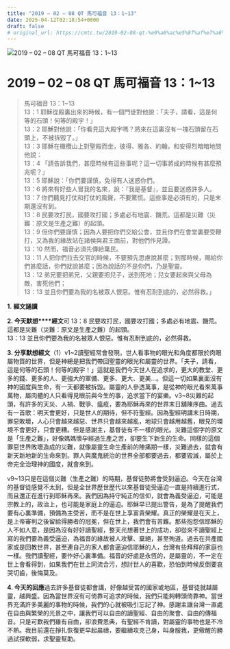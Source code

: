 ```yaml
---
title: "2019 – 02 – 08 QT 馬可福音 13：1~13"
date: 2025-04-12T02:18:54+0800
draft: false
# original_url: https://cmtc.tw/2019-02-08-qt-%e9%a6%ac%e5%8f%af%e7%a6%8f%e9%9f%b3-13%ef%bc%9a113
---
```


![2019 – 02 – 08 QT 馬可福音 13：1~13](/images/qt.jpg   "2019 – 02 – 08 QT 馬可福音 13：1~13")

# 2019 – 02 – 08 QT 馬可福音 13：1~13

> 馬可福音 13：1~13  
> 13：1 耶穌從殿裏出來的時候，有一個門徒對他說：「夫子，請看，這是何等的石頭！何等的殿宇！」  
> 13：2 耶穌對他說：「你看見這大殿宇嗎？將來在這裏沒有一塊石頭留在石頭上，不被拆毀了。」  
> 13：3 耶穌在橄欖山上對聖殿而坐，彼得、雅各、約翰，和安得烈暗暗地問他說：  
> 13：4 「請告訴我們，甚麼時候有這些事呢？這一切事將成的時候有甚麼預兆呢？」  
> 13：5 耶穌說：「你們要謹慎，免得有人迷惑你們。  
> 13：6 將來有好些人冒我的名來，說：『我是基督』，並且要迷惑許多人。  
> 13：7 你們聽見打仗和打仗的風聲，不要驚慌。這些事是必須有的，只是末期還沒有到。  
> 13：8 民要攻打民，國要攻打國；多處必有地震、饑荒。這都是災難（災難：原文是生產之難）的起頭。  
> 13：9 但你們要謹慎；因為人要把你們交給公會，並且你們在會堂裏要受鞭打，又為我的緣故站在諸侯與君王面前，對他們作見證。  
> 13：10 然而，福音必須先傳給萬民。  
> 13：11 人把你們拉去交官的時候，不要預先思慮說甚麼；到那時候，賜給你們甚麼話，你們就說甚麼；因為說話的不是你們，乃是聖靈。  
> 13：12 弟兄要把弟兄，父親要把兒子，送到死地；兒女要起來與父母為敵，害死他們；  
> 13：13 並且你們要為我的名被眾人恨惡。惟有忍耐到底的，必然得救。」

**1.** **經文誦讀**

**2. 今天默想****經文**可 13：8 民要攻打民，國要攻打國；多處必有地震、饑荒。這都是災難（災難：原文是生產之難）的起頭。  
13：13 並且你們要為我的名被眾人恨惡。惟有忍耐到底的，必然得救。

**3. 分享默想經文**（1）v1~2讀聖經常會發現，世人看事物的眼光和角度都限於肉眼屬物質的世界，但是神總是把我們帶回聖靈的眼光和屬靈的世界。「夫子，請看，這是何等的石頭！何等的殿宇！」這就是我們今天世人在追求的，更大的教堂、更多的錢、更多的人、更強大的軍備、更多、更大、更美…。但這一切如果裏面沒有神的國度與生命，有一天都要被拆毀。屬靈的人參透萬事，是從神的眼光看來萬事萬物，屬肉體的人只看得見眼前與今生的事，追求當下的宴樂。v3~8災難的起頭，有許多的天災、人禍、戰爭、瘟疫，要為耶穌再來的世界末日舖陳序曲。過去有一首歌：明天會更好，只是世人的期待，但不符聖經。因為聖經明講末日時期，罪惡敗壞，人心只會越來越惡、世界只會越來越亂，地球只會越用越舊，眼見的環境不會更好，只會更糟。但是感謝主，基督徒有不一樣的眼光。災難這個字的原文是「生產之難」，好像媽媽懷孕經過生產之苦，卻要生下新生的生命。同樣的這個罪惡世界敗壞造成的災難，就像屬靈生命生產前的陣痛期一樣，災難過去，就會有新天新地新的生命來到。罪人與魔鬼統治的世界全部都要過去，都要毀滅，屬於上帝完全治理神的國度，就會來到。

v9~13只是在這個災難（生產之難）的時期，基督徒勢將會受到逼迫。今天在台灣的基督徒感覺不太到，但是全世界歷世歷代以來基督徒受逼迫一直是持續進行式，而且還正在進行到耶穌再來。我們因為持守純正的信仰，就會為義受逼迫，可能是宗教上的，政治上，也可能是家庭上的逼迫。耶穌早已提出警告，是為了提醒我們要有心裏準備，預備為主受苦，而不是在世上享富貴榮耀。真正的榮耀是在天上，是上帝審判之後留給得勝者的冠冕，但在世上，我們會有苦難。那些抱怨信耶穌的人不如人意，是因為沒有好好讀聖經，整天光想著世上的成功，卻從來不讀聖經上寫的我們要為義受逼迫，為福音的緣故被人攻擊、棄絕，甚至殉道。過去在共產國家或是回教世界，甚至連自己的家人都會逼迫信耶穌的人，台灣有些拜拜的家庭也一樣。我們讀聖經，要作好心裏準備。福音的好處是永恆的，是屬靈的，不一定在世上會看得到，如果我們在世上同流合污，想討世人的喜歡，恐怕到時候反倒要哀哭切齒，後悔莫及。

**4. 今天的回應**過去許多基督徒都會講，好像越受苦的國家或地區，基督徒就越屬靈，越興盛。因為當世界沒有可倚靠可追求的時候，我們只能夠轉頭倚靠神。當世界充滿許多美麗的事物的時候，我們的心就被吸引忘記了神。感謝主讓台灣一直處在自由與繁榮的光景之中，讓我們可以自由的讀聖經、自由的聚會、自由的傳福音。只是可歎我們雖有自由，卻浪費恩典，有聖經不肯讀，對屬靈的事物也是不冷不熱。我目前還在掙扎恢復更早起晨禱，要繼續攻克己身，叫身服我，更儆醒的勝過試探軟弱，求聖靈幫助。